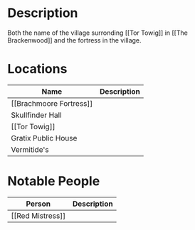 # Description
Both the name of the village surronding [[Tor Towig]] in [[The Brackenwood]] and the fortress in the village.

# Locations
| Name                    | Description |
| ----------------------- | ----------- |
| [[Brachmoore Fortress]] |             |
| Skullfinder Hall        |             |
| [[Tor Towig]]           |             |
| Gratix Public House     |             |
| Vermitide's             |             |

# Notable People
| Person | Description |
| ------ | ----------- |
|  [[Red Mistress]]      |             |